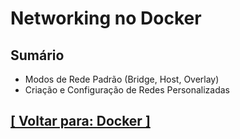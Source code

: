 # Networking no Docker

## Sumário

- Modos de Rede Padrão (Bridge, Host, Overlay)
- Criação e Configuração de Redes Personalizadas

## [[ Voltar para: Docker ]](../docker.md#networking-docker)